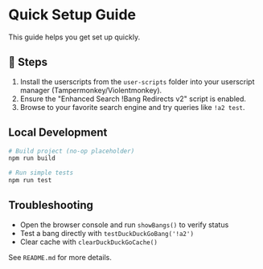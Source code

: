 # Quick Setup Guide

This guide helps you get set up quickly.

## 🚀 Steps

1. Install the userscripts from the `user-scripts` folder into your userscript manager (Tampermonkey/Violentmonkey).
2. Ensure the "Enhanced Search !Bang Redirects v2" script is enabled.
3. Browse to your favorite search engine and try queries like `!a2 test`.

## Local Development

```bash
# Build project (no-op placeholder)
npm run build

# Run simple tests
npm run test
```

## Troubleshooting

- Open the browser console and run `showBangs()` to verify status
- Test a bang directly with `testDuckDuckGoBang('!a2')`
- Clear cache with `clearDuckDuckGoCache()`

See `README.md` for more details.
